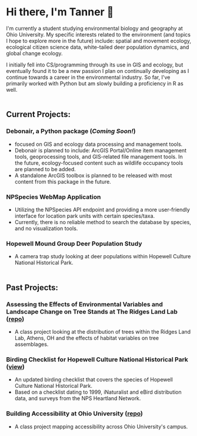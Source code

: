 # Hi there, I'm Tanner 👋
I'm currently a student studying environmental biology and geography at Ohio University. My specific interests related to the environment (and topics I hope to explore more in the future) include: spatial and movement ecology, ecological citizen science data, white-tailed deer population dynamics, and global change ecology. 

I initially fell into CS/programming through its use in GIS and ecology, but eventually found it to be a new passion I plan on continually developing as I continue towards a career in the environmental industry. So far, I've primarily worked with Python but am slowly building a proficiency in R as well.
<br></br>
## Current Projects:
### Debonair, a Python package (_Coming Soon!_)
  * focused on GIS and ecology data processing and management tools.
  * Debonair is planned to include: ArcGIS Portal/Online item management tools, geoprocessing tools, and GIS-related file management tools. In the future, ecology-focused content such as wildlife occupancy tools are planned to be added.
  * A standalone ArcGIS toolbox is planned to be released with most content from this package in the future. 
### NPSpecies WebMap Application
* Utilizing the NPSpecies API endpoint and providing a more user-friendly interface for location park units with certain species/taxa.
* Currently, there is no reliable method to search the database by species, and no visualization tools.
### Hopewell Mound Group Deer Population Study
* A camera trap study looking at deer populations within Hopewell Culture National Historical Park.
<br></br>
## Past Projects:
### Assessing the Effects of Environmental Variables and Landscape Change on Tree Stands at The Ridges Land Lab ([repo](https://github.com/oxyppgyn/ou-field-ecology-tree-proj))
* A class project looking at the distribution of trees within the Ridges Land Lab, Athens, OH and the effects of habitat variables on tree assemblages.
### Birding Checklist for Hopewell Culture National Historical Park ([view](https://github.com/oxyppgyn/oxyppgyn/blob/7b2bf2eebe685e3046035e61cd2523549599d58f/images/HOCU%20Birding%20Checklist.pdf))
* An updated birding checklist that covers the species of Hopewell Culture National Historical Park.
* Based on a checklist dating to 1999, iNaturalist and eBird distribution data, and surveys from the NPS Heartland Network.
### Building Accessibility at Ohio University ([repo](https://github.com/oxyppgyn/ou-building-accessibility))
* A class project mapping accessibility across Ohio University's campus.

<!--
**oxyppgyn/oxyppgyn** is a ✨ _special_ ✨ repository because its `README.md` (this file) appears on your GitHub profile.

Here are some ideas to get you started:

- 🔭 I’m currently working on ...
- 🌱 I’m currently learning ...
- 👯 I’m looking to collaborate on ...
- 🤔 I’m looking for help with ...
- 💬 Ask me about ...
- 📫 How to reach me: ...
- 😄 Pronouns: ...
- ⚡ Fun fact: ...
-->
